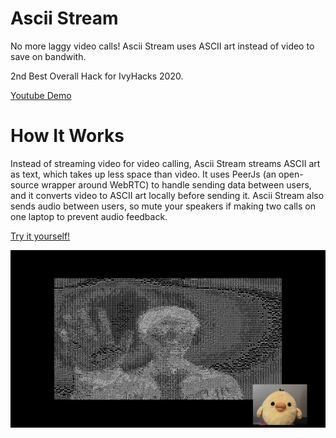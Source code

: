 # Ascii Stream
No more laggy video calls! Ascii Stream uses ASCII art instead of video to save on bandwith.

2nd Best Overall Hack for IvyHacks 2020.

[Youtube Demo](https://www.youtube.com/watch?v=UnK6k9hxJxM&feature=emb_title)

# How It Works
Instead of streaming video for video calling, Ascii Stream streams ASCII art as text, which takes up less space than video. It uses PeerJs (an open-source wrapper around WebRTC) to handle sending data between users, and it converts video to ASCII art locally before sending it. Ascii Stream also sends audio between users, so mute your speakers if making two calls on one laptop to prevent audio feedback.

[Try it yourself!](https://ascii-stream.vercel.app/)

![gif](img/ascii.gif)
